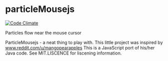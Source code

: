 particleMousejs
===============
[![Code Climate](https://codeclimate.com/github/jlgoldb2/particleMousejs.png)](https://codeclimate.com/github/jlgoldb2/particleMousejs)


Particles flow near the mouse cursor

ParticleMousejs - a neat thing to play with.
This little project was inspired by www.reddit.com/u/mangopearapples
This is a JavaScript port of his/her Java code.
See MIT.LISCENCE for liscening information.
